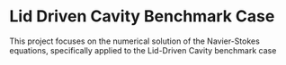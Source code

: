 # Lid Driven Cavity Benchmark Case
This project focuses on the numerical solution of the Navier-Stokes equations, specifically applied to the Lid-Driven Cavity benchmark case
